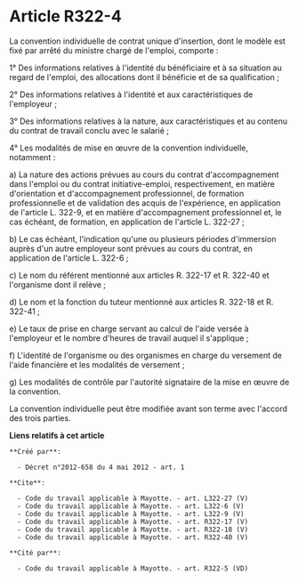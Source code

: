 # Article R322-4

La convention individuelle de contrat unique d'insertion, dont le modèle est fixé par arrêté du ministre chargé de l'emploi,
comporte : 

1° Des informations relatives à l'identité du bénéficiaire et à sa situation au regard de l'emploi, des allocations dont il
bénéficie et de sa qualification ; 

2° Des informations relatives à l'identité et aux caractéristiques de l'employeur ; 

3° Des informations relatives à la nature, aux caractéristiques et au contenu du contrat de travail conclu avec le salarié ; 

4° Les modalités de mise en œuvre de la convention individuelle, notamment : 

a) La nature des actions prévues au cours du contrat d'accompagnement dans l'emploi ou du contrat initiative-emploi,
respectivement, en matière d'orientation et d'accompagnement professionnel, de formation professionnelle et de validation des
acquis de l'expérience, en application de l'article L. 322-9, et en matière d'accompagnement professionnel et, le cas
échéant, de formation, en application de l'article L. 322-27 ; 

b) Le cas échéant, l'indication qu'une ou plusieurs périodes d'immersion auprès d'un autre employeur sont prévues au cours du
contrat, en application de l'article L. 322-6 ; 

c) Le nom du référent mentionné aux articles R. 322-17 et R. 322-40 et l'organisme dont il relève ; 

d) Le nom et la fonction du tuteur mentionné aux articles R. 322-18 et R. 322-41 ; 

e) Le taux de prise en charge servant au calcul de l'aide versée à l'employeur et le nombre d'heures de travail auquel il
s'applique ; 

f) L'identité de l'organisme ou des organismes en charge du versement de l'aide financière et les modalités de versement ; 

g) Les modalités de contrôle par l'autorité signataire de la mise en œuvre de la convention. 

La convention individuelle peut être modifiée avant son terme avec l'accord des trois parties.

**Liens relatifs à cet article**

	**Créé par**:

	  - Décret n°2012-658 du 4 mai 2012 - art. 1

	**Cite**:

	  - Code du travail applicable à Mayotte. - art. L322-27 (V)
	  - Code du travail applicable à Mayotte. - art. L322-6 (V)
	  - Code du travail applicable à Mayotte. - art. L322-9 (V)
	  - Code du travail applicable à Mayotte. - art. R322-17 (V)
	  - Code du travail applicable à Mayotte. - art. R322-18 (V)
	  - Code du travail applicable à Mayotte. - art. R322-40 (V)

	**Cité par**:

	  - Code du travail applicable à Mayotte. - art. R322-5 (VD)
